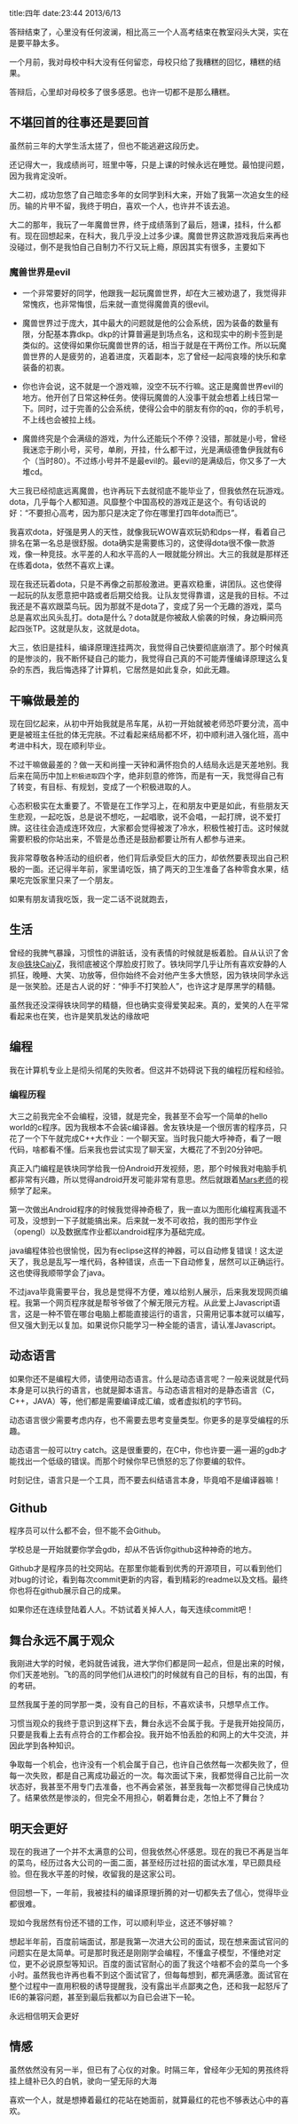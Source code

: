 title:四年
date:23:44 2013/6/13

答辩结束了，心里没有任何波澜，相比高三一个人高考结束在教室闷头大哭，实在是要平静太多。

一个月前，我对母校中科大没有任何留恋，母校只给了我糟糕的回忆，糟糕的结果。

答辩后，心里却对母校多了很多感恩。也许一切都不是那么糟糕。

不堪回首的往事还是要回首
------------------

虽然前三年的大学生活太搓了，但也不能逃避这段历史。

还记得大一，我成绩尚可，班里中等，只是上课的时候永远在睡觉。最怕提问题，因为我肯定没听。

大二初，成功忽悠了自己暗恋多年的女同学到科大来，开始了我第一次追女生的经历。输的片甲不留，我终于明白，喜欢一个人，也许并不该去追。

大二的那年，我玩了一年魔兽世界，终于成绩落到了最后，翘课，挂科，什么都有。现在回想起来，在科大，我几乎没上过多少课。魔兽世界这款游戏我后来再也没碰过，倒不是我怕自己自制力不行又玩上瘾，原因其实有很多，主要如下

### 魔兽世界是evil

- 一个非常要好的同学，他跟我一起玩魔兽世界，却在大三被劝退了，我觉得非常愧疚，也非常悔恨，后来就一直觉得魔兽真的很evil。

- 魔兽世界过于庞大，其中最大的问题就是他的公会系统，因为装备的数量有限，分配基本靠dkp。dkp的计算普遍是到场点名，这和现实中的刷卡签到是类似的。这使得如果你玩魔兽世界的话，相当于就是在干两份工作。所以玩魔兽世界的人是疲劳的，追着进度，灭着副本，忘了曾经一起闯哀嚎的快乐和拿装备的初衷。

- 你也许会说，这不就是一个游戏嘛，没空不玩不行嘛。这正是魔兽世界evil的地方。他开创了日常这种任务。使得玩魔兽的人没事干就会想着上线日常一下。同时，过于完善的公会系统，使得公会中的朋友有你的qq，你的手机号，不上线也会被拉上线。

- 魔兽终究是个会满级的游戏，为什么还能玩个不停？没错，那就是小号，曾经我迷恋于刷小号，买号，单刷，开挂，什么都干过，光是满级德鲁伊我就有6个（当时80）。不过练小号并不是最evil的。最evil的是满级后，你又多了一大堆cd。

大三我已经彻底远离魔兽，也许再玩下去就彻底不能毕业了，但我依然在玩游戏。dota，几乎每个人都知道。风靡整个中国高校的游戏正是这个。有句话说的好：“不要担心高考，因为那只是决定了你在哪里打四年dota而已”。

我喜欢dota，好强是男人的天性，就像我玩WOW喜欢玩奶和dps一样，看着自己排名在第一名总是很舒服。dota确实是需要练习的，这使得dota很不像一款游戏，像一种竞技。水平差的人和水平高的人一眼就能分辨出。大三的我就是那样还在练着dota，依然不喜欢上课。

现在我还玩着dota，只是不再像之前那般激进。更喜欢稳重，讲团队。这也使得一起玩的队友愿意把中路或者后期交给我。让队友觉得靠谱，这是我的目标。不过我还是不喜欢跟菜鸟玩。因为那就不是dota了，变成了另一个无趣的游戏，菜鸟总是喜欢出风头乱打。dota是什么？dota就是你被敌人偷袭的时候，身边瞬间亮起四张TP。这就是队友，这就是dota。

大三，依旧是挂科，编译原理连挂两次，我觉得自己快要彻底崩溃了。那个时候真的是惨淡的，我不断怀疑自己的能力，我觉得自己真的不可能弄懂编译原理这么复杂的东西，我后悔选择了计算机，它居然是如此复杂，如此无趣。

干嘛做最差的
----------

现在回忆起来，从初中开始我就是吊车尾，从初一开始就被老师恐吓要分流，高中更是被班主任批的体无完肤。不过看起来结局都不坏，初中顺利进入强化班，高中考进中科大，现在顺利毕业。

不过干嘛做最差的？做一天和尚撞一天钟和满怀抱负的人结局永远是天差地别。我后来在简历中加上`积极进取`四个字，绝非刻意的修饰，而是有一天，我觉得自己有了转变，有目标、有规划，变成了一个积极进取的人。

心态积极实在太重要了。不管是在工作学习上，在和朋友中更是如此，有些朋友天生悲观，一起吃饭，总是说不想吃，一起唱歌，说不会唱，一起打牌，说不爱打牌。这往往会造成连环效应，大家都会觉得被泼了冷水，积极性被打击。这时候就需要积极的你站出来，不管是怂恿还是鼓励都要让所有人都参与进来。

我非常尊敬各种活动的组织者，他们背后承受巨大的压力，却依然要表现出自己积极的一面。还记得半年前，家里请吃饭，搞了两天的卫生准备了各种零食水果，结果吃完饭家里只来了一个朋友。

如果有朋友请我吃饭，我一定二话不说就跑去，

生活
-------

曾经的我脾气暴躁，习惯性的讲脏话，没有表情的时候就是板着脸。自从认识了舍友[@铁块CaiyZ](http://weibo.com/felinaimmortal?topnav=1&wvr=5&topsug=1)，我彻底被这个厚脸皮打败了。铁块同学几乎让所有喜欢安静的人抓狂，晚睡、大笑、功放等，但你始终不会对他产生多大愤怒，因为铁块同学永远是一张笑脸。还是古人说的好：“伸手不打笑脸人”，也许这才是厚黑学的精髓。

虽然我还没深得铁块同学的精髓，但也确实变得爱笑起来。真的，爱笑的人在平常看起来也在笑，也许是笑肌发达的缘故吧

编程
------

我在计算机专业上是彻头彻尾的失败者。但这并不妨碍说下我的编程历程和经验。

### 编程历程

大三之前我完全不会编程，没错，就是完全，我甚至不会写一个简单的hello world的c程序。因为我根本不会装c编译器。舍友铁块是一个很厉害的程序员，只花了一个下午就完成C++大作业：一个聊天室。当时我只能大呼神奇，看了一眼代码，啥都看不懂。后来我也尝试实现了聊天室，大概花了不到20分钟吧。

真正入门编程是铁块同学给我一份Android开发视频，恩，那个时候我对电脑手机都非常有兴趣，所以觉得android开发可能非常有意思。然后就跟着[Mars老师](http://weibo.com/marsandroid?topnav=1&wvr=5&topsug=1)的视频学了起来。

第一次做出Android程序的时候我觉得神奇极了，我一直以为图形化编程离我遥不可及，没想到一下子就能搞出来。后来就一发不可收拾，我的图形学作业（opengl）以及数据库作业都以android程序为基础完成。

java编程体验也很愉悦，因为有eclipse这样的神器，可以自动修复错误！这太逆天了，我总是乱写一堆代码，各种错误，点击一下自动修复，居然可以正确运行。这也使得我顺带学会了java。

不过java毕竟需要平台，我总是觉得不方便，难以给别人展示，后来我发现网页编程。我第一个网页程序就是帮爷爷做了个解无限元方程。从此爱上Javascript语言，这是一种不管在哪台电脑上都能直接运行的语言，只需用记事本就可以编写，但又强大到无以复加。如果说你只能学习一种全能的语言，请认准Javascript。




动态语言
----------
如果你还不是编程大师，请使用动态语言。什么是动态语言呢？一般来说就是代码本身是可以执行的语言，也就是脚本语言。与动态语言相对的是静态语言（C，C++，JAVA）等，他们都是需要编译成汇编，或者虚拟机的字节码。

动态语言很少需要考虑内存，也不需要去思考变量类型。你更多的是享受编程的乐趣。

动态语言一般可以try catch。这是很重要的，在C中，你也许要一遍一遍的gdb才能找出一个低级的错误。而那个时候你早已愤怒的忘了你要编的软件。

时刻记住，语言只是一个工具，而不要去纠结语言本身，毕竟咱不是编译器嘛！

Github
---------
程序员可以什么都不会，但不能不会Github。

学校总是一开始就要你学会gdb，却从不告诉你github这种神奇的地方。

Github才是程序员的社交网站。在那里你能看到优秀的开源项目，可以看到他们对bug的讨论，看到每次commit更新的内容，看到精彩的readme以及文档。最终你也将在github展示自己的成果。

如果你还在连续登陆着人人。不妨试着关掉人人，每天连续commit吧！





舞台永远不属于观众
--------------
我刚进大学的时候，老妈就告诫我，进大学你们都是同一起点，但是出来的时候，你们天差地别。飞的高的同学他们从进校门的时候就有自己的目标，有的出国，有的考研。

显然我属于差的同学那一类，没有自己的目标，不喜欢读书，只想早点工作。

习惯当观众的我终于意识到这样下去，舞台永远不会属于我。于是我开始投简历，只要是我看上去有点符合的工作都会投。我开始不怕丢脸的和网上的大牛交流，并因此学到各种知识。

争取每一个机会，也许没有一个机会属于自己，也许自己依然每一次都失败了，但每一次失败，都是自己离成功最近的一次。每次面试下来，我都觉得自己比前一次状态好，我甚至不用专门去准备，也不再会紧张，甚至我每一次都觉得自己快成功了。结果依然是惨淡的，但完全不用担心，朝着舞台走，怎怕上不了舞台？



明天会更好
----------

现在的我进了一个并不太满意的公司，但我依然心怀感恩。现在的我已不再是当年的菜鸟，经历过各大公司的一面二面，甚至经历过社招的面试水准，早已颇具经验。但在我水平差的时候，收留我的是这家公司。

但回想一下，一年前，我被挂科的编译原理折腾的对一切都失去了信心，觉得毕业都很难。

现如今我居然有份还不错的工作，可以顺利毕业，这还不够好嘛？

想起半年前，百度前端面试，那是我第一次进大公司的面试，现在想来面试官问的问题实在是太简单。可是那时我还是刚刚学会编程，不懂盒子模型，不懂绝对定位，更不必说原型等知识。百度的面试官耐心的面了我这个啥都不会的菜鸟一个多小时。虽然我也许再也看不到这个面试官了，但每每想到，都充满感激。面试官在整个过程中一直用积极的诱导提醒我，没有露出半点鄙夷之色，还和我一起怒斥了IE6的兼容问题，甚至到最后我都以为自已会进下一轮。

永远相信明天会更好





情感
--------

虽然依然没有另一半，但已有了心仪的对象。时隔三年，曾经年少无知的男孩终将挂上缝补已久的白帆，驶向一望无际的大海

喜欢一个人，就是想捧着最红的花站在她面前，就算最红的花也不够表达心中的喜欢。

